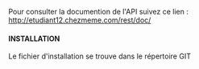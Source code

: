 Pour consulter la documention de l'API suivez ce lien : http://etudiant12.chezmeme.com/rest/doc/ 


#### INSTALLATION ####

Le fichier d'installation se trouve dans le répertoire GIT
